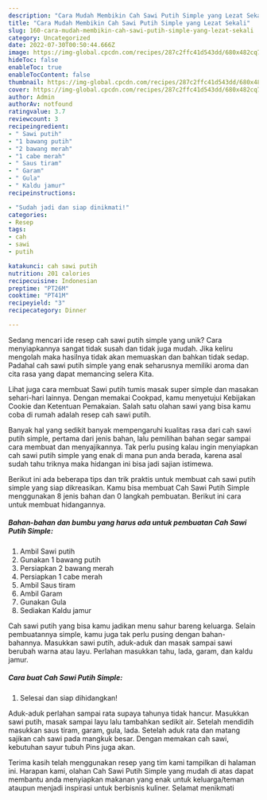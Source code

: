 ```yaml
---
description: "Cara Mudah Membikin Cah Sawi Putih Simple yang Lezat Sekali"
title: "Cara Mudah Membikin Cah Sawi Putih Simple yang Lezat Sekali"
slug: 160-cara-mudah-membikin-cah-sawi-putih-simple-yang-lezat-sekali
category: Uncategorized
date: 2022-07-30T00:50:44.666Z
image: https://img-global.cpcdn.com/recipes/287c2ffc41d543dd/680x482cq70/cah-sawi-putih-simple-foto-resep-utama.jpg
hideToc: false
enableToc: true
enableTocContent: false
thumbnail: https://img-global.cpcdn.com/recipes/287c2ffc41d543dd/680x482cq70/cah-sawi-putih-simple-foto-resep-utama.jpg
cover: https://img-global.cpcdn.com/recipes/287c2ffc41d543dd/680x482cq70/cah-sawi-putih-simple-foto-resep-utama.jpg
author: Admin
authorAv: notfound
ratingvalue: 3.7
reviewcount: 3
recipeingredient:
- " Sawi putih"
- "1 bawang putih"
- "2 bawang merah"
- "1 cabe merah"
- " Saus tiram"
- " Garam"
- " Gula"
- " Kaldu jamur"
recipeinstructions:

- "Sudah jadi dan siap dinikmati!"
categories:
- Resep
tags:
- cah
- sawi
- putih

katakunci: cah sawi putih 
nutrition: 201 calories
recipecuisine: Indonesian
preptime: "PT26M"
cooktime: "PT41M"
recipeyield: "3"
recipecategory: Dinner

---
```





Sedang mencari ide resep cah sawi putih simple yang unik? Cara menyiapkannya sangat tidak susah dan tidak juga mudah. Jika keliru mengolah maka hasilnya tidak akan memuaskan dan bahkan tidak sedap. Padahal cah sawi putih simple yang enak seharusnya memiliki aroma dan cita rasa yang dapat memancing selera Kita.





Lihat juga cara membuat Sawi putih tumis masak super simple dan masakan sehari-hari lainnya. Dengan memakai Cookpad, kamu menyetujui Kebijakan Cookie dan Ketentuan Pemakaian. Salah satu olahan sawi yang bisa kamu coba di rumah adalah resep cah sawi putih.

Banyak hal yang sedikit banyak mempengaruhi kualitas rasa dari cah sawi putih simple, pertama dari jenis bahan, lalu pemilihan bahan segar sampai cara membuat dan menyajikannya. Tak perlu pusing kalau ingin menyiapkan cah sawi putih simple yang enak di mana pun anda berada, karena asal sudah tahu triknya maka hidangan ini bisa jadi sajian istimewa.






Berikut ini ada beberapa tips dan trik praktis untuk membuat cah sawi putih simple yang siap dikreasikan. Kamu bisa membuat Cah Sawi Putih Simple menggunakan 8 jenis bahan dan 0 langkah pembuatan. Berikut ini cara untuk membuat hidangannya.

<!--inarticleads1-->

##### Bahan-bahan dan bumbu yang harus ada untuk pembuatan Cah Sawi Putih Simple:

1. Ambil  Sawi putih
1. Gunakan 1 bawang putih
1. Persiapkan 2 bawang merah
1. Persiapkan 1 cabe merah
1. Ambil  Saus tiram
1. Ambil  Garam
1. Gunakan  Gula
1. Sediakan  Kaldu jamur


Cah sawi putih yang bisa kamu jadikan menu sahur bareng keluarga. Selain pembuatannya simple, kamu juga tak perlu pusing dengan bahan-bahannya. Masukkan sawi putih, aduk-aduk dan masak sampai sawi berubah warna atau layu. Perlahan masukkan tahu, lada, garam, dan kaldu jamur. 

<!--inarticleads2-->

##### Cara buat Cah Sawi Putih Simple:


1. Selesai dan siap dihidangkan!

Aduk-aduk perlahan sampai rata supaya tahunya tidak hancur. Masukkan sawi putih, masak sampai layu lalu tambahkan sedikit air. Setelah mendidih masukkan saus tiram, garam, gula, lada. Setelah aduk rata dan matang sajikan cah sawi pada mangkuk besar. Dengan memakan cah sawi, kebutuhan sayur tubuh Pins juga akan. 

Terima kasih telah menggunakan resep yang tim kami tampilkan di halaman ini. Harapan kami, olahan Cah Sawi Putih Simple yang mudah di atas dapat membantu anda menyiapkan makanan yang enak untuk keluarga/teman ataupun menjadi inspirasi untuk berbisnis kuliner. Selamat menikmati
